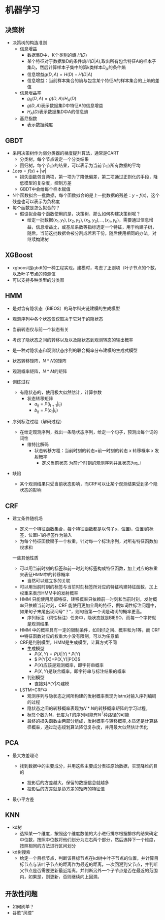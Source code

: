# 机器学习



## 决策树

* 决策树的构造准则
  * 信息增益
    * 数据集D中，K个类别的熵 $H(D)$
    * 某个特征对于数据集D的条件熵$H(D|A)$​​,取出所有包含特征A的样本子集$D_i$​​，然后计算样本子集中的第k类样本$D_{ik}$​​的条件熵
    * 信息增益$g(D,A) = H(D)-H(D|A)$​
    * 信息增益：当前样本集合的熵与包含某个特征A的样本集合的上熵的差值
  * 信息增益率
    * $g_R(D,A) = g(D,A)/H_A(D)$​​​
    * $g(D,A)$表示数据集D中特征A的信息增益
    * $H_A(D)$​​表示数据集D中A的信息熵
  * 基尼指数
    * 表示数据纯度

## GBDT

* 采用决策树作为弱分类器的梯度提升算法，通常是CART
  * 分类树，每个节点设定一个分类结果
  * 回归树，每个节点的结果，可以表示为当前节点所有数据的平均
* $Loss=f(x)+|w|$
  * 损失函数包含两项，第一项为了降低偏差，第二项通过正则化的手段，降低模型的复杂度，控制方差
  * GBDT中会给每个样本赋值
* N个函数拟合一批数据，每个函数拟合的是上一批数据的残差：$y-f(x)$​ ，这个残差也可以表示为负梯度
* 每个函数是怎么拟合的？
  * 假设拟合每个函数使用的是，决策树，那么如何构建决策树呢？
    * 给定一批数据$(x_1,y_1),(x_2,y_2),(x_3,y_3),..,(x_n,y_n)$​ ，需要通过信息增益，信息增益比，或基尼系数等指标选定一个特征，用于构建子树，随后，当前这批数据会被分割成若若干份，随后使用相同的办法，对继续构建树

## XGBoost

* xgboost是gbdt的一种工程实现，建模时，考虑了正则项（叶子节点的个数，以及叶子节点的预测值
* 可以支持多种类型的分类器

## HMM

* 是对含有隐状态（BIEOS）的马尔科夫链建模的生成模型

* 观测序列中各个状态仅仅取决于它对于的隐状态
* 当前转态仅与前一个状态有关
* 考虑了隐状态之间的转移以及以及隐状态到观测转态的输出概率
* 是一种对隐状态和观测状态序列的联合概率分布建模的生成式模型
* 状态转移矩阵，$N*N$的矩阵
* 观测概率矩阵，$N*M$​​的矩阵
* 训练过程
  * 有隐状态的，使用极大似然估计，计算参数
    * 状态转移矩阵
      * $a_{ij}=P(i_{t+1}|i_t)$​
      * $b_{ij} = P(o_t|i_t)$​
* 序列标注过程（解码过程）
  * 在给定观测序列，找出一条隐状态序列，给定一个句子，预测出每个词的词性
    * 维特比解码
      * 状态转移方程：当前时刻的转态=前一时刻的转态 x 转移概率 x 发射概率
        * 定义当前状态 为前t个时刻的观测序列并且状态为q_i
* 缺陷
  * 某个观测结果只受当前状态影响，而CRF可以让某个观测结果受到多个隐状态的影响

## CRF

* 建立条件随机场

  * 定义一个特征函数集合，每个特征函数都是以句子s，位置i，位置i的标签，位置i-1的标签作为输入
  * 为每个特征函数赋予一个权重，针对每一个标注序列，对所有特征函数加权求和

  

  一些其他性质

  * 可以用当前时刻的标签和前一时刻的标签构成特征函数，加上对应的权重来表征HMM中的转移概率
    * 当然可以建立多的关联
  * 可以用当前时刻的标签与当前时刻标签所对应的特征构建特征函数，加上权重来表示HMM中的发射概率
  * HMM 只能使用局部特征，转移概率只依赖前一时刻和当前时刻，发射概率只依赖当前时刻，CRF 能使用更加全局的特征，例如词性标注问题中，如果句子末尾出现问号“？”，则句首第一个词是动词的概率更高。
    * 序列标注（词性标注）任务中，隐状态就是BIESO，而每一个字符就是观测结果
  * HMM 中的概率具有一定的限制条件，如0到1之间、概率和为1等，而 CRF 中特征函数对应的权重大小没有限制，可以为任意值
  * CRF是判别模型，HMM是生成模型，计算方式不同
    * 生成模型 
      * $P(X,Y)=P(X|Y)*P(Y)$​
      *  $ P(Y|X)=P(X,Y)|P(X)$​​
        * $P(X)$​​应该是观测概率，即字符串概率
        * $P(X,Y)$​​是联合概率，即字符串与标注结果的概率
    * 判别模型
      * 直接对$P(Y|X)$​​建模
  * LSTM+CRF中
    * 观测序列与隐状态之间所构建的发射概率表现为lstm对输入序列编码的过程
    * 隐状态之间的转移概率表现为$N*N$​的转移概率矩阵的学习过程。
    * 标签个数为N，长度为T的序列可能有$N^T$种路径的可能
    * 最终的损失函数由两部分组成，发射概率与转移概率,本质还是计算路径概率，通过动态规划算法降低复杂度，并用最大似然估计优化

## PCA

* 最大方差理论

  * 找到数据中的主要成分，并用这些主要成分表征原始数据，实现降维的目的

    * 投影后的方差越大，保留的数据信息就越多
    * 投影后的方差就是协方差的矩阵的特征值

    

* 最小平方差



## KNN

* kd树
  * 选择某一个维度，按照这个维度数值的大小进行排序根据排序的结果确定中位数，按照中位数将他们划分为左右两个部分，然后选择下一个维度，按照相同的方法进行区间划分
* kd树搜索
  * 给定一个目标节点，判断该目标节点在kd树中叶子节点的位置，并计算目标节点与该叶子节点的距离作为最近的距离，一次回溯到父节点，并判断父节点是否需要更新最近距离，并判断另外一个子节点是否在最近的范围内，如果是，则更新，否则继续向上回溯。
  



## 开放性问题

* 如何刷单？
* 谷歌“风控”













